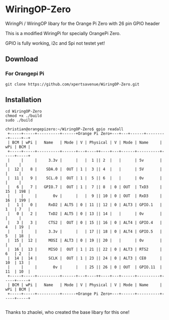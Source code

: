 # WiringOP-Zero

WiringPi / WiringOP libary for the Orange Pi Zero with 26 pin GPIO header

This is a modified WiringPi for specially OrangePi Zero. 

GPIO is fully working, i2c and Spi not testet yet!


## Download
### For Orangepi Pi
    git clone https://github.com/xpertsavenue/WiringOP-Zero.git
## Installation
    cd WiringOP-Zero
    chmod +x ./build
    sudo ./build

```    
christian@orangepizero:~/WiringOP-Zero$ gpio readall
 +-----+-----+----------+------+Orange Pi Zero+---+---+------+---------+-----+--+
 | BCM | wPi |   Name   | Mode | V | Physical | V | Mode | Name     | wPi | BCM |
 +-----+-----+----------+------+---+----++----+---+------+----------+-----+-----+
 |     |     |     3.3v |      |   |  1 || 2  |   |      | 5v       |     |     |
 |  12 |   8 |    SDA.0 |  OUT | 1 |  3 || 4  |   |      | 5V       |     |     |
 |  11 |   9 |    SCL.0 |  OUT | 1 |  5 || 6  |   |      | 0v       |     |     |
 |   6 |   7 |   GPIO.7 |  OUT | 1 |  7 || 8  | 0 | OUT  | TxD3     | 15  | 198 |
 |     |     |       0v |      |   |  9 || 10 | 0 | OUT  | RxD3     | 16  | 199 |
 |   1 |   0 |     RxD2 | ALT5 | 0 | 11 || 12 | 0 | ALT3 | GPIO.1   | 1   | 7   |
 |   0 |   2 |     TxD2 | ALT5 | 0 | 13 || 14 |   |      | 0v       |     |     |
 |   3 |   3 |     CTS2 |  OUT | 0 | 15 || 16 | 0 | ALT4 | GPIO.4   | 4   | 19  |
 |     |     |     3.3v |      |   | 17 || 18 | 0 | ALT4 | GPIO.5   | 5   | 18  |
 |  15 |  12 |     MOSI | ALT3 | 0 | 19 || 20 |   |      | 0v       |     |     |
 |  16 |  13 |     MISO |  OUT | 1 | 21 || 22 | 0 | ALT3 | RTS2     | 6   | 2   |
 |  14 |  14 |     SCLK |  OUT | 1 | 23 || 24 | 0 | ALT3 | CE0      | 10  | 13  |
 |     |     |       0v |      |   | 25 || 26 | 0 | OUT  | GPIO.11  | 11  | 10  |
 +-----+-----+----------+------+---+----++----+---+------+----------+-----+-----+
 | BCM | wPi |   Name   | Mode | V | Physical | V | Mode | Name     | wPi | BCM |
 +-----+-----+----------+------+Orange Pi Zero+---+------+----------+-----+-----+


```    
Thanks to zhaolei, who created the base libary for this one!



